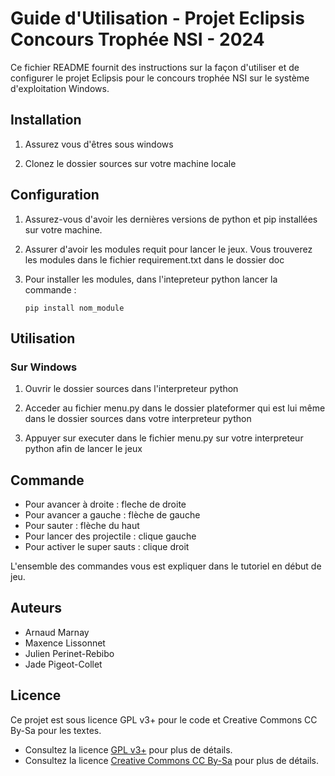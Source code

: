# Guide d'Utilisation - Projet Eclipsis Concours Trophée NSI - 2024

Ce fichier README fournit des instructions sur la façon d'utiliser et de configurer le projet Eclipsis pour le concours trophée NSI sur le système d'exploitation Windows.

## Installation

1. Assurez vous d'êtres sous windows

2. Clonez le dossier sources sur votre machine locale 


## Configuration

1. Assurez-vous d'avoir les dernières versions de python et pip installées sur votre machine.

2. Assurer d'avoir les modules requit pour lancer le jeux. Vous trouverez les modules dans le fichier requirement.txt dans le dossier doc 


3. Pour installer les modules, dans l'intepreteur python lancer la commande :

    ```
    pip install nom_module
    ```

## Utilisation

### Sur Windows

1. Ouvrir le dossier sources dans l'interpreteur python 

2. Acceder au fichier menu.py dans le dossier plateformer qui est lui même dans le dossier sources dans votre interpreteur python 

3. Appuyer sur executer dans le fichier menu.py sur votre interpreteur python afin de lancer le jeux 

## Commande 

 - Pour avancer à droite : fleche de droite 
 - Pour avancer a gauche : flèche de gauche 
 - Pour sauter : flèche du haut 
 - Pour lancer des projectile : clique gauche 
 - Pour activer le super sauts : clique droit 

 L'ensemble des commandes vous est expliquer dans le tutoriel en début de jeu. 

## Auteurs

- Arnaud Marnay
- Maxence Lissonnet 
- Julien Perinet-Rebibo
- Jade Pigeot-Collet 

## Licence

Ce projet est sous licence GPL v3+ pour le code et Creative Commons CC By-Sa pour les textes. 
- Consultez la licence [GPL v3+](https://choosealicense.com/licenses/gpl-3.0/) pour plus de détails.
- Consultez la licence [Creative Commons CC By-Sa](https://creativecommons.org/licenses/by-sa/4.0/deed.fr) pour plus de détails.
